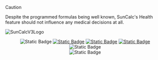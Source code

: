 <!-- Disclaimer -->
>[!CAUTION]
>Despite the programmed formulas being well known, SunCalc's Health feature should not influence any medical decisions at all.

<!-- Banner -->
![SunCalcV3Logo](https://github.com/user-attachments/assets/9924a1b4-e36c-4331-b14f-47bd7170281d)

<!-- Documentation -->
<div align="center">
  <img alt="Static Badge" src="https://img.shields.io/badge/!-ORANGE?style=for-the-badge&color=%23fa6900">
  <a href="Documentation/FAQ.md" target="_blank"><img alt="Static Badge" src="https://img.shields.io/badge/FAQ-ORANGE?style=for-the-badge&color=%23fa6900"></a>
  <a href="Documentation/Games.md" target="_blank"><img alt="Static Badge" src="https://img.shields.io/badge/GAMES-ORANGE?style=for-the-badge&color=%23fa6900"></a>
  <a href="Documentation/Health.md" target="_blank"><img alt="Static Badge" src="https://img.shields.io/badge/HEALTH-Orange?style=for-the-badge&logoColor=%23fa6900&color=%23fa6900"></a>
  <img alt="Static Badge" src="https://img.shields.io/badge/!-ORANGE?style=for-the-badge&color=%23fa6900">
</div>

<div align="center"><img alt="Static Badge" src="https://img.shields.io/badge/BY%20AP%20STUDENTS.%20FOR%20AP%20STUDENTS-ORANGE?style=for-the-badge&color=%23fa6900"></div>
